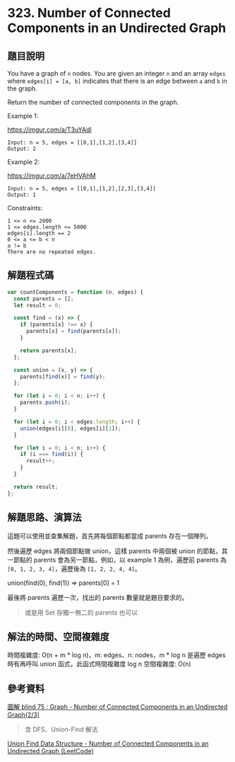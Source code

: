 # 323. Number of Connected Components in an Undirected Graph

## 題目說明

You have a graph of `n` nodes. You are given an integer `n` and an array `edges` where `edges[i] = [a, b]` indicates that there is an edge between `a` and `b` in the graph.

Return the number of connected components in the graph.

Example 1:

https://imgur.com/a/T3uYAdI

```
Input: n = 5, edges = [[0,1],[1,2],[3,4]]
Output: 2
```

Example 2:

https://imgur.com/a/7eHVAhM

```
Input: n = 5, edges = [[0,1],[1,2],[2,3],[3,4]]
Output: 1
```

Constraints:

```
1 <= n <= 2000
1 <= edges.length <= 5000
edges[i].length == 2
0 <= a <= b < n
a != b
There are no repeated edges.
```

## 解題程式碼

```javascript
var countComponents = function (n, edges) {
  const parents = [];
  let result = 0;

  const find = (x) => {
    if (parents[x] !== x) {
      parents[x] = find(parents[x]);
    }

    return parents[x];
  };

  const union = (x, y) => {
    parents[find(x)] = find(y);
  };

  for (let i = 0; i < n; i++) {
    parents.push(i);
  }

  for (let i = 0; i < edges.length; i++) {
    union(edges[i][0], edges[i][1]);
  }

  for (let i = 0; i < n; i++) {
    if (i === find(i)) {
      result++;
    }
  }

  return result;
};
```

## 解題思路、演算法

這題可以使用並查集解題，首先將每個節點都當成 parents 存在一個陣列。

然後遍歷 edges 將兩個節點做 union，這樣 parents 中兩個被 union 的節點，其一節點的 parents 會為另一節點，例如，以 example 1 為例，遍歷前 parents 為 `[0, 1, 2, 3, 4]`，遍歷後為 `[1, 2, 2, 4, 4]`。

union(find(0), find(1)) => parents[0] = 1

最後將 parents 遍歷一次，找出的 parents 數量就是題目要求的。
> 或是用 Set 存獨一無二的 parents 也可以

## 解法的時間、空間複雜度

時間複雜度: O(n + m * log n)，m: edges、n: nodes，m * log n 是遍歷 edges 時有再呼叫 union 函式，此函式時間複雜度 log n
空間複雜度: O(n)

## 參考資料

[圖解 blind 75 : Graph - Number of Connected Components in an Undirected Graph(2/3)](https://ithelp.ithome.com.tw/articles/10293714)

> 含 DFS、Union-Find 解法

[Union Find Data Structure - Number of Connected Components in an Undirected Graph (LeetCode)](https://youtu.be/ymxPZk7TesQ)
